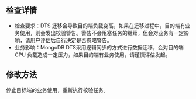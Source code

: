 
## 检查详情
- 检查要求：DTS 迁移会导致目的端负载变高，如果在迁移过程中，目的端有业务使用，则会发出校验警告。警告不会阻塞任务的继续，但会对业务有一定影响，请用户评估后自行决定是否忽略警告。
- 业务影响：MongoDB DTS采用逻辑同步的方式进行数据迁移，会对目的端 CPU 负载造成一定压力，如果目的端有业务使用，请谨慎评估发起。

## 修改方法

停止目标端的业务使用，重新执行校验任务。